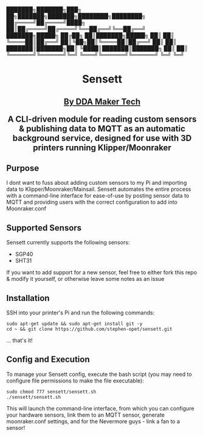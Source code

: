 ███████╗███████╗███╗   ██╗███████╗███████╗████████╗████████╗
██╔════╝██╔════╝████╗  ██║██╔════╝██╔════╝╚══██╔══╝╚══██╔══╝
███████╗█████╗  ██╔██╗ ██║███████╗█████╗     ██║      ██║   
╚════██║██╔══╝  ██║╚██╗██║╚════██║██╔══╝     ██║      ██║   
███████║███████╗██║ ╚████║███████║███████╗   ██║      ██║   
 ╚══════╝╚══════╝╚═╝  ╚═══╝╚══════╝╚══════╝   ╚═╝      ╚═╝  

<p align="center">
  <a>
    <h1 align="center">Sensett</h1>
    <h2 align="center"><a href="https://ddamakertech.com">By DDA Maker Tech</a>
  </a>
</p>
<p align="center">
  A CLI-driven module for reading custom sensors & publishing data to MQTT as an automatic background service, designed for use with 3D printers running Klipper/Moonraker
</p>

## Purpose

I dont want to fuss about adding custom sensors to my Pi and importing data to Klipper/Moonraker/Mainsail. Sensett automates the entire process with a command-line interface for ease-of-use by posting sensor data to MQTT and providing users with the correct configuration to add into Moonraker.conf

## Supported Sensors

Sensett currently supports the following sensors:
- SGP40
- SHT31

If you want to add support for a new sensor, feel free to either fork this repo & modify it yourself, or otherwise leave some notes as an issue


## Installation

SSH into your printer's Pi and run the following commands:
  ```
  sudo apt-get update && sudo apt-get install git -y
  cd ~ && git clone https://github.com/stephen-opet/sensett.git
  ```
... that's it!

## Config and Execution

To manage your Sensett config, execute the bash script (you may need to configure file permissions to make the file executable):
  ```
  sudo chmod 777 sensett/sensett.sh
  ./sensett/sensett.sh
  ```
This will launch the command-line interface, from which you can configure your hardware sensors, link them to an MQTT sensor, generate moonraker.conf settings, and for the Nevermore guys - link a fan to a sensor!
